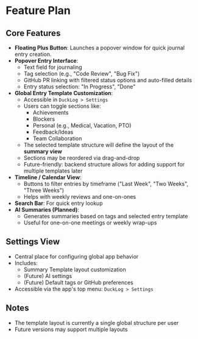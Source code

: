 # Feature Plan

## Core Features

- **Floating Plus Button**: Launches a popover window for quick journal entry creation.
- **Popover Entry Interface**:
  - Text field for journaling
  - Tag selection (e.g., "Code Review", "Bug Fix")
  - GitHub PR linking with filtered status options and auto-filled details
  - Entry status selection: "In Progress", "Done"
- **Global Entry Template Customization**:
  - Accessible in `DuckLog > Settings`
  - Users can toggle sections like:
    - Achievements
    - Blockers
    - Personal (e.g., Medical, Vacation, PTO)
    - Feedback/Ideas
    - Team Collaboration
  - The selected template structure will define the layout of the **summary view**
  - Sections may be reordered via drag-and-drop
  - Future-friendly: backend structure allows for adding support for multiple templates later
- **Timeline / Calendar View**:
  - Buttons to filter entries by timeframe ("Last Week", "Two Weeks", "Three Weeks")
  - Helps with weekly reviews and one-on-ones
- **Search Bar**: For quick entry lookup
- **AI Summaries (Planned)**:
  - Generates summaries based on tags and selected entry template
  - Useful for one-on-one meetings or weekly wrap-ups

## Settings View

- Central place for configuring global app behavior
- Includes:
  - Summary Template layout customization
  - (Future) AI settings
  - (Future) Default tags or GitHub preferences
- Accessible via the app's top menu: `DuckLog > Settings`

## Notes

- The template layout is currently a single global structure per user
- Future versions may support multiple layouts